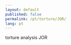 ```yaml
---
layout: default
published: false
permalink: /pt/torture/JOR/
lang: pt
---
```


torture analysis JOR
